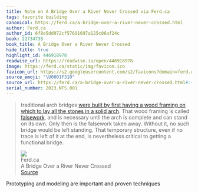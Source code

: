 ```yaml
---
title: Note on A Bridge Over a River Never Crossed via Ferd.ca
tags: favorite building
canonical: https://ferd.ca/a-bridge-over-a-river-never-crossed.html
author: Ferd.ca
author_id: 6f8e5dd972cf57691697a125c06af24c
book: 22734735
book_title: A Bridge Over a River Never Crossed
hide_title: true
highlight_id: 446918978
readwise_url: https://readwise.io/open/446918978
image: https://ferd.ca/static/img/favicon.ico
favicon_url: https://s2.googleusercontent.com/s2/favicons?domain=ferd.ca
source_emoji: "\U0001F310"
source_url: https://ferd.ca/a-bridge-over-a-river-never-crossed.html#:~:text=traditional%20arch%20bridges,a%20functional%20bridge.
serial_number: 2023.NTS.001
---
```

> traditional arch bridges [were built by first having a wood framing on which to lay all the stones in a solid arch](https://www.youtube.com/watch?v=nJgD6gyi0Wk). That wood framing is called [falsework](https://en.wikipedia.org/wiki/Falsework), and is necessary until the arch is complete and can stand on its own. Only then is the falsework taken away. Without it, no such bridge would be left standing. That temporary structure, even if no trace is left of it at the end, is nevertheless critical to getting a functional bridge.
> <div class="quoteback-footer"><div class="quoteback-avatar"><img class="mini-favicon" src="https://s2.googleusercontent.com/s2/favicons?domain=ferd.ca"></div><div class="quoteback-metadata"><div class="metadata-inner"><span style="display:none">FROM:</span><div aria-label="Ferd.ca" class="quoteback-author"> Ferd.ca</div><div aria-label="A Bridge Over a River Never Crossed" class="quoteback-title"> A Bridge Over a River Never Crossed</div></div></div><div class="quoteback-backlink"><a target="_blank" aria-label="go to the full text of this quotation" rel="noopener" href="https://ferd.ca/a-bridge-over-a-river-never-crossed.html#:~:text=traditional%20arch%20bridges,a%20functional%20bridge." class="quoteback-arrow"> Source</a></div></div>

Prototyping and modeling are important and proven techniques